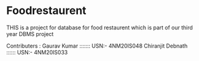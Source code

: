 # Foodrestaurent
THIS is a project for database for food restaurent which is part of our third year DBMS project





Contributers : 
Gaurav Kumar ::::::: USN:- 4NM20IS048
Chiranjit Debnath :::::: USN:- 4NM20IS033
